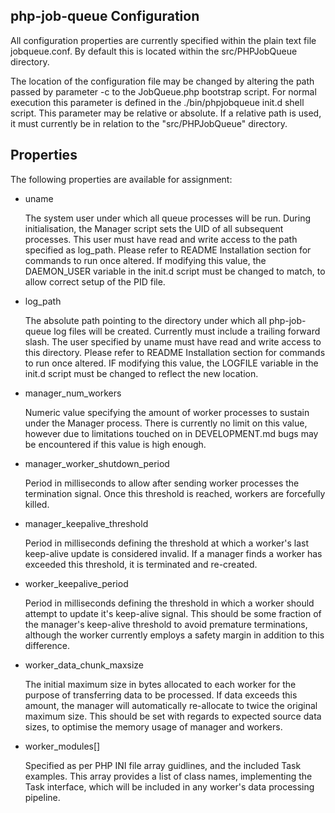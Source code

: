 php-job-queue Configuration
---------------------------

All configuration properties are currently specified within the plain text file jobqueue.conf. By default this is located within the src/PHPJobQueue directory.

The location of the configuration file may be changed by altering the path passed by parameter -c to the JobQueue.php bootstrap script. For normal execution this parameter is defined in the ./bin/phpjobqueue init.d shell script. This parameter may be relative or absolute. If a relative path is used, it must currently be in relation to the "src/PHPJobQueue" directory.

Properties
----------

The following properties are available for assignment:

  - uname
    
    The system user under which all queue processes will be run. During initialisation, the Manager script sets the UID of all subsequent processes.
    This user must have read and write access to the path specified as log_path. Please refer to README Installation section for commands to run once altered.
    If modifying this value, the DAEMON_USER variable in the init.d script must be changed to match, to allow correct setup of the PID file.

  - log_path
    
    The absolute path pointing to the directory under which all php-job-queue log files will be created. Currently must include a trailing forward slash.
    The user specified by uname must have read and write access to this directory. Please refer to README Installation section for commands to run once altered.
    IF modifying this value, the LOGFILE variable in the init.d script must be changed to reflect the new location.

  - manager_num_workers

    Numeric value specifying the amount of worker processes to sustain under the Manager process. There is currently no limit on this value, however due to limitations touched on in DEVELOPMENT.md bugs may be encountered if this value is high enough.

  - manager_worker_shutdown_period

    Period in milliseconds to allow after sending worker processes the termination signal. Once this threshold is reached, workers are forcefully killed.

  - manager_keepalive_threshold

    Period in milliseconds defining the threshold at which a worker's last keep-alive update is considered invalid. If a manager finds a worker has exceeded this threshold, it is terminated and re-created.

  - worker_keepalive_period

    Period in milliseconds defining the threshold in which a worker should attempt to update it's keep-alive signal. This should be some fraction of the manager's keep-alive threshold to avoid premature terminations, although the worker currently employs a safety margin in addition to this difference.

  - worker_data_chunk_maxsize

    The initial maximum size in bytes allocated to each worker for the purpose of transferring data to be processed. If data exceeds this amount, the manager will automatically re-allocate to twice the original maximum size. This should be set with regards to expected source data sizes, to optimise the memory usage of manager and workers.

  - worker_modules[]

    Specified as per PHP INI file array guidlines, and the included Task examples. This array provides a list of class names, implementing the Task interface, which will be included in any worker's data processing pipeline.

